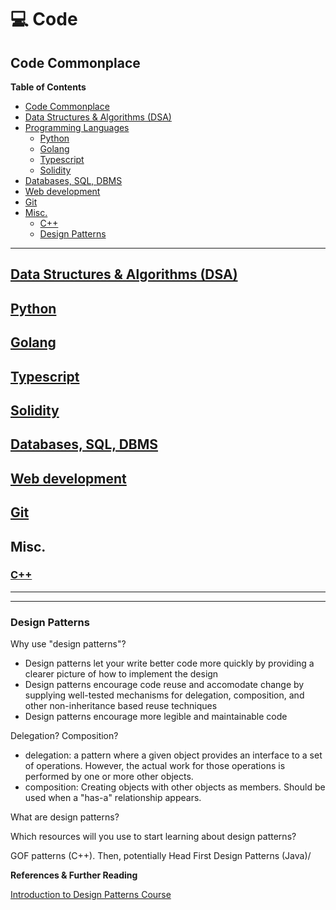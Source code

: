 # 💻 Code  <!-- omit in toc -->

## Code Commonplace

**Table of Contents**
- [Code Commonplace](#code-commonplace)
- [Data Structures & Algorithms (DSA)](#data-structures--algorithms-dsa)
- [Programming Languages](#programming-languages)
  - [Python](#python)
  - [Golang](#golang)
  - [Typescript](#typescript)
  - [Solidity](#solidity)
- [Databases, SQL, DBMS](#databases-sql-dbms)
- [Web development](#web-development)
- [Git](#git)
- [Misc.](#misc)
  - [C++](#c)
  - [Design Patterns](#design-patterns)

***

## [Data Structures & Algorithms (DSA)](data-structures-algorithms.md)

## [Python](programming-languages/python.md)

## [Golang](programming-languages/go.md)

## [Typescript](programming-languages/typescript.md)

## [Solidity](programming-languages/solidity.md)

## [Databases, SQL, DBMS](databases-sql-dbms.md)

## [Web development](web-dev-dns-http.md)

## [Git](git.md)

## Misc.

### [C++](programming-languages/c++.md)


------------------------------------------------------------


***

### Design Patterns

Why use "design patterns"?

* Design patterns let your write better code more quickly by providing a clearer picture of how to implement the design
* Design patterns encourage code reuse and accomodate change by supplying well-tested mechanisms for delegation, composition, and other non-inheritance based reuse techniques
* Design patterns encourage more legible and maintainable code

Delegation? Composition?

* delegation: a pattern where a given object provides an interface to a set of operations. However, the actual work for those operations is performed by one or more other objects.
* composition: Creating objects with other objects as members. Should be used when a "has-a" relationship appears.

What are design patterns?

Which resources will you use to start learning about design patterns?

GOF patterns (C++). Then, potentially Head First Design Patterns (Java)/

**References & Further Reading**

[Introduction to Design Patterns Course](https://www.gofpatterns.com/design-patterns/module1/intro-design-patterns.php)
